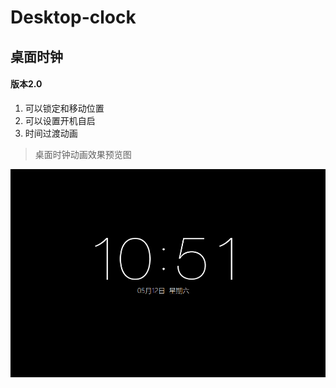 # Desktop-clock
## 桌面时钟 
#### 版本2.0

1. 可以锁定和移动位置
2. 可以设置开机自启
3. 时间过渡动画

> 桌面时钟动画效果预览图

![preview](https://github.com/shulkme/desktop-clock/blob/master/1.gif)
